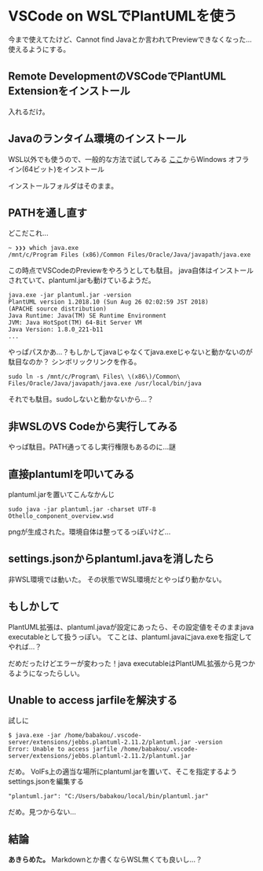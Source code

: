 # VSCode on WSLでPlantUMLを使う
今まで使えてたけど、Cannot find Javaとか言われてPreviewできなくなった...
使えるようにする。

## Remote DevelopmentのVSCodeでPlantUML Extensionをインストール
入れるだけ。

## Javaのランタイム環境のインストール
WSL以外でも使うので、一般的な方法で試してみる
[ここ](https://www.java.com/ja/download/manual.jsp)からWindows オフライン(64ビット)をインストール

インストールフォルダはそのまま。

## PATHを通し直す
どこだこれ...
```
~ ❯❯❯ which java.exe
/mnt/c/Program Files (x86)/Common Files/Oracle/Java/javapath/java.exe
```
この時点でVSCodeのPreviewをやろうとしても駄目。
java自体はインストールされていて、plantuml.jarも動けているようだ。
```
java.exe -jar plantuml.jar -version
PlantUML version 1.2018.10 (Sun Aug 26 02:02:59 JST 2018)
(APACHE source distribution)
Java Runtime: Java(TM) SE Runtime Environment
JVM: Java HotSpot(TM) 64-Bit Server VM
Java Version: 1.8.0_221-b11
...
```
やっぱパスかあ...？もしかしてjavaじゃなくてjava.exeじゃないと動かないのが駄目なのか？
シンボリックリンクを作る。
```
sudo ln -s /mnt/c/Program\ Files\ \(x86\)/Common\ Files/Oracle/Java/javapath/java.exe /usr/local/bin/java
```
それでも駄目。sudoしないと動かないから...？

## 非WSLのVS Codeから実行してみる
やっぱ駄目。PATH通ってるし実行権限もあるのに...謎

## 直接plantumlを叩いてみる
plantuml.jarを置いてこんなかんじ
```
sudo java -jar plantuml.jar -charset UTF-8 Othello_component_overview.wsd
```
pngが生成された。環境自体は整ってるっぽいけど...

## settings.jsonからplantuml.javaを消したら
非WSL環境では動いた。
その状態でWSL環境だとやっぱり動かない。

## もしかして
PlantUML拡張は、plantuml.javaが設定にあったら、その設定値をそのままjava executableとして扱うっぽい。
てことは、plantuml.javaにjava.exeを指定してやれば...？

だめだったけどエラーが変わった！java executableはPlantUML拡張から見つかるようになったらしい。

## Unable to access jarfileを解決する
試しに
```
$ java.exe -jar /home/babakou/.vscode-server/extensions/jebbs.plantuml-2.11.2/plantuml.jar -version
Error: Unable to access jarfile /home/babakou/.vscode-server/extensions/jebbs.plantuml-2.11.2/plantuml.jar
```
だめ。
VolFs上の適当な場所にplantuml.jarを置いて、そこを指定するようsettings.jsonを編集する
```
"plantuml.jar": "C:/Users/babakou/local/bin/plantuml.jar"
```
だめ。見つからない...

## 結論
**あきらめた。**
Markdownとか書くならWSL無くても良いし...？